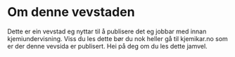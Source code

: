 # Om denne vevstaden
Dette er ein vevstad eg nyttar til å publisere det eg jobbar med innan kjemiundervisning. Viss du les dette bør du nok heller gå til kjemikar.no som er der denne vevsida er publisert. Hei på deg om du les dette jamvel. 
